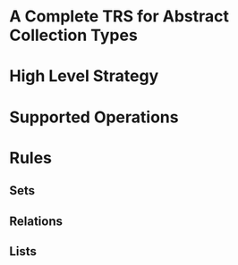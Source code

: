 # A Complete TRS for Abstract Collection Types

# High Level Strategy

# Supported Operations

# Rules

## Sets

## Relations

## Lists
